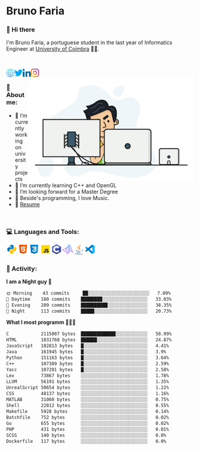 # Bruno Faria

### 👋 Hi there

I'm Bruno Faria, a portuguese student in the last year of Informatics Engineer at [University of Coimbra](uc.pt/en) 👨‍🎓.

<br/>

[<img align="left" width="22px" alt="Website" src="https://github.com/brunofaria1322/brunofaria1322/blob/master/assets/social/global.svg"/>][website]
[<img align="left" width="22px" alt="Twitter" src="https://github.com/brunofaria1322/brunofaria1322/blob/master/assets/social/twitter.svg"/>][twitter]
[<img align="left" width="22px" alt="LinkedIn" src="https://github.com/brunofaria1322/brunofaria1322/blob/master/assets/social/linkedin.svg"/>][linkedin]
[<img align="left" width="22px" alt="Instagram" src="https://github.com/brunofaria1322/brunofaria1322/blob/master/assets/social/instagram.svg"/>][instagram]

<img align="right" height = "280" alt="GIF" src="https://github.com/brunofaria1322/brunofaria1322/blob/master/assets/animation.gif"/>

<br />

### 📕 About me:

- 🔭 I’m currently working on university projects
- 🌱 I’m currently learning C++ and OpenGL
- 💼 I’m looking forward for a Master Degree
- 💙 Beside's programming, I love Music.
- 📝 [Resume](https://en.wikipedia.org/wiki/HTTP_404)


<br />

### 💻 Languages and Tools:

<img align="left" width="30px" alt= "Python" src="https://github.com/brunofaria1322/brunofaria1322/blob/master/assets/skills/python.svg"/>
<img align="left" width="30px" alt= "Html5" src="https://github.com/brunofaria1322/brunofaria1322/blob/master/assets/skills/html5.svg"/>
<img align="left" width="30px" alt= "Css3" src="https://github.com/brunofaria1322/brunofaria1322/blob/master/assets/skills/css3.svg"/>
<img align="left" width="30px" alt= "JavaScript" src="https://github.com/brunofaria1322/brunofaria1322/blob/master/assets/skills/javascript.svg"/>
<img align="left" width="30px" alt= "C" src="https://github.com/brunofaria1322/brunofaria1322/blob/master/assets/skills/c.svg"/>
<img align="left" width="30px" alt= "Matlab" src="https://github.com/brunofaria1322/brunofaria1322/blob/master/assets/skills/matlab.svg"/>
<img align="left" width="30px" alt= "Java" src="https://github.com/brunofaria1322/brunofaria1322/blob/master/assets/skills/java.svg"/>
<img align="left" width="30px" alt= "Visual Studio Code" src="https://github.com/brunofaria1322/brunofaria1322/blob/master/assets/skills/vscode.svg"/>

<br />
<br />

### 🚩 Activity:

<!--START_SECTION:stats-->
**I am a Night guy 🌙** 

```text
🌞 Morning    43 commits     ██░░░░░░░░░░░░░░░░░░░░░░░	7.89% 
🌆 Daytime    180 commits    ████████░░░░░░░░░░░░░░░░░	33.03% 
🌃 Evening    209 commits    ██████████░░░░░░░░░░░░░░░	38.35% 
🌙 Night      113 commits    █████░░░░░░░░░░░░░░░░░░░░	20.73%

```
**What I most programm 👨🏽‍💻** 

```text
C            2115007 bytes  █████████████░░░░░░░░░░░░	50.99% 
HTML         1031760 bytes  ██████░░░░░░░░░░░░░░░░░░░	24.87% 
JavaScript   182813 bytes   █░░░░░░░░░░░░░░░░░░░░░░░░	4.41% 
Java         161945 bytes   █░░░░░░░░░░░░░░░░░░░░░░░░	3.9% 
Python       151163 bytes   █░░░░░░░░░░░░░░░░░░░░░░░░	3.64% 
C++          107389 bytes   █░░░░░░░░░░░░░░░░░░░░░░░░	2.59% 
Yacc         107201 bytes   █░░░░░░░░░░░░░░░░░░░░░░░░	2.58% 
Lex          73867 bytes    ░░░░░░░░░░░░░░░░░░░░░░░░░	1.78% 
LLVM         56191 bytes    ░░░░░░░░░░░░░░░░░░░░░░░░░	1.35% 
UnrealScript 50654 bytes    ░░░░░░░░░░░░░░░░░░░░░░░░░	1.22% 
CSS          48137 bytes    ░░░░░░░░░░░░░░░░░░░░░░░░░	1.16% 
MATLAB       31060 bytes    ░░░░░░░░░░░░░░░░░░░░░░░░░	0.75% 
Shell        22812 bytes    ░░░░░░░░░░░░░░░░░░░░░░░░░	0.55% 
Makefile     5928 bytes     ░░░░░░░░░░░░░░░░░░░░░░░░░	0.14% 
Batchfile    752 bytes      ░░░░░░░░░░░░░░░░░░░░░░░░░	0.02% 
Go           655 bytes      ░░░░░░░░░░░░░░░░░░░░░░░░░	0.02% 
PHP          431 bytes      ░░░░░░░░░░░░░░░░░░░░░░░░░	0.01% 
SCSS         140 bytes      ░░░░░░░░░░░░░░░░░░░░░░░░░	0.0% 
Dockerfile   117 bytes      ░░░░░░░░░░░░░░░░░░░░░░░░░	0.0%
```


<!--END_SECTION:stats-->


[website]: https://brunofaria1322.github.io
[twitter]: https://twitter.com/brunofaria_1322
[instagram]: https://instagram.com/brunofaria_1322
[linkedin]: https://linkedin.com/in/bruno-faria
